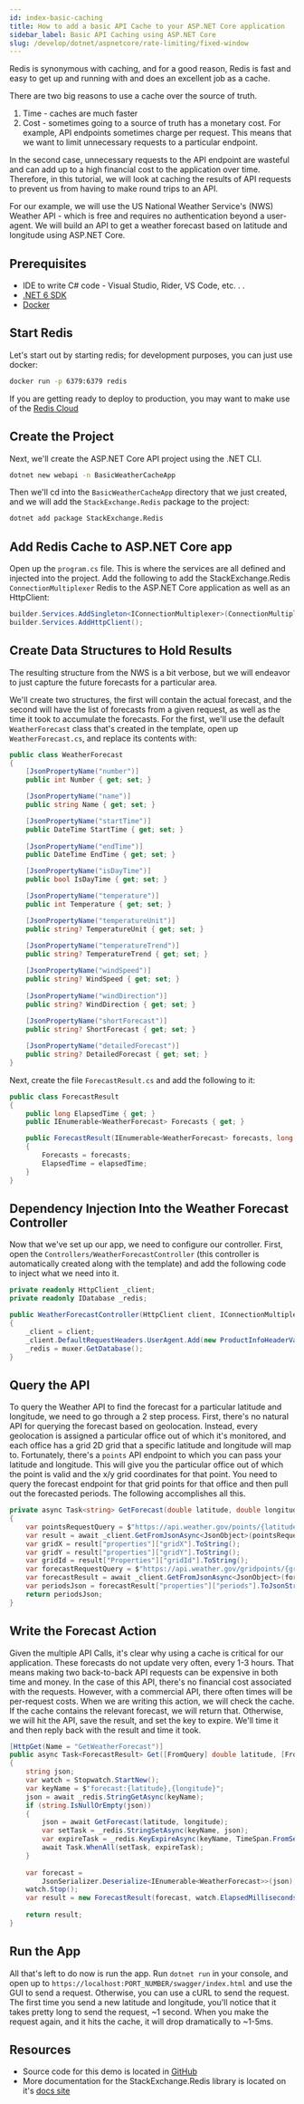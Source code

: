 ```yaml
---
id: index-basic-caching
title: How to add a basic API Cache to your ASP.NET Core application
sidebar_label: Basic API Caching using ASP.NET Core
slug: /develop/dotnet/aspnetcore/rate-limiting/fixed-window
---
```


Redis is synonymous with caching, and for a good reason, Redis is fast and easy to get up and running with and does an excellent job as a cache. 

There are two big reasons to use a cache over the source of truth.

1. Time - caches are much faster
2. Cost - sometimes going to a source of truth has a monetary cost. For example, API endpoints sometimes charge per request. This means that we want to limit unnecessary requests to a particular endpoint.

In the second case, unnecessary requests to the API endpoint are wasteful and can add up to a high financial cost to the application over time. Therefore, in this tutorial, we will look at caching the results of API requests to prevent us from having to make round trips to an API.

For our example, we will use the US National Weather Service's (NWS) Weather API - which is free and requires no authentication beyond a user-agent. We will build an API to get a weather forecast based on latitude and longitude using ASP.NET Core.

## Prerequisites

* IDE to write C# code - Visual Studio, Rider, VS Code, etc. . .
* [.NET 6 SDK](https://dotnet.microsoft.com/en-us/download/dotnet/6.0)
* [Docker](https://www.docker.com/products/docker-desktop)

## Start Redis

Let's start out by starting redis; for development purposes, you can just use docker:

```bash
docker run -p 6379:6379 redis
```

If you are getting ready to deploy to production, you may want to make use of the [Redis Cloud](https://app.redislabs.com/)

## Create the Project

Next, we'll create the ASP.NET Core API project using the .NET CLI.

```bash
dotnet new webapi -n BasicWeatherCacheApp
```

Then we'll cd into the `BasicWeatherCacheApp` directory that we just created, and we will add the `StackExchange.Redis` package to the project:

```bash
dotnet add package StackExchange.Redis
```

## Add Redis Cache to ASP.NET Core app

Open up the `program.cs` file. This is where the services are all defined and injected into the project. Add the following to add the StackExchange.Redis `ConnectionMultiplexer` Redis to the ASP.NET Core application as well as an HttpClient:

```csharp
builder.Services.AddSingleton<IConnectionMultiplexer>(ConnectionMultiplexer.Connect("localhost"));
builder.Services.AddHttpClient();
```

## Create Data Structures to Hold Results

The resulting structure from the NWS is a bit verbose, but we will endeavor to just capture the future forecasts for a particular area.

We'll create two structures, the first will contain the actual forecast, and the second will have the list of forecasts from a given request, as well as the time it took to accumulate the forecasts. For the first, we'll use the default `WeatherForecast` class that's created in the template, open up `WeatherForecast.cs`, and replace its contents with:

```csharp
public class WeatherForecast
{
    [JsonPropertyName("number")]
    public int Number { get; set; }

    [JsonPropertyName("name")]
    public string Name { get; set; }

    [JsonPropertyName("startTime")]
    public DateTime StartTime { get; set; }
    
    [JsonPropertyName("endTime")]
    public DateTime EndTime { get; set; }

    [JsonPropertyName("isDayTime")]
    public bool IsDayTime { get; set; }

    [JsonPropertyName("temperature")]
    public int Temperature { get; set; }

    [JsonPropertyName("temperatureUnit")]
    public string? TemperatureUnit { get; set; }
    
    [JsonPropertyName("temperatureTrend")]
    public string? TemperatureTrend { get; set; }

    [JsonPropertyName("windSpeed")]
    public string? WindSpeed { get; set; }
    
    [JsonPropertyName("windDirection")]
    public string? WindDirection { get; set; }
    
    [JsonPropertyName("shortForecast")]
    public string? ShortForecast { get; set; }

    [JsonPropertyName("detailedForecast")]
    public string? DetailedForecast { get; set; }
}
```

Next, create the file `ForecastResult.cs` and add the following to it:

```csharp
public class ForecastResult
{
    public long ElapsedTime { get; }
    public IEnumerable<WeatherForecast> Forecasts { get; }

    public ForecastResult(IEnumerable<WeatherForecast> forecasts, long elapsedTime)
    {
        Forecasts = forecasts;
        ElapsedTime = elapsedTime;
    }
}
```

## Dependency Injection Into the Weather Forecast Controller

Now that we've set up our app, we need to configure our controller. First, open the `Controllers/WeatherForecastController` (this controller is automatically created along with the template) and add the following code to inject what we need into it.

```csharp
private readonly HttpClient _client;
private readonly IDatabase _redis;

public WeatherForecastController(HttpClient client, IConnectionMultiplexer muxer)
{
    _client = client;
    _client.DefaultRequestHeaders.UserAgent.Add(new ProductInfoHeaderValue("weatherCachingApp","1.0") );
    _redis = muxer.GetDatabase();
}
```

## Query the API

To query the Weather API to find the forecast for a particular latitude and longitude, we need to go through a 2 step process. First, there's no natural API for querying the forecast based on geolocation. Instead, every geolocation is assigned a particular office out of which it's monitored, and each office has a grid 2D grid that a specific latitude and longitude will map to. Fortunately, there's a `points` API endpoint to which you can pass your latitude and longitude. This will give you the particular office out of which the point is valid and the x/y grid coordinates for that point. You need to query the forecast endpoint for that grid points for that office and then pull out the forecasted periods. The following accomplishes all this.

```csharp
private async Task<string> GetForecast(double latitude, double longitude)
{
    var pointsRequestQuery = $"https://api.weather.gov/points/{latitude},{longitude}"; //get the URI
    var result = await _client.GetFromJsonAsync<JsonObject>(pointsRequestQuery);
    var gridX = result["properties"]["gridX"].ToString();
    var gridY = result["properties"]["gridY"].ToString();
    var gridId = result["Properties"]["gridId"].ToString();
    var forecastRequestQuery = $"https://api.weather.gov/gridpoints/{gridId}/{gridX},{gridY}/forecast";
    var forecastResult = await _client.GetFromJsonAsync<JsonObject>(forecastRequestQuery);
    var periodsJson = forecastResult["properties"]["periods"].ToJsonString();
    return periodsJson;
}
```

## Write the Forecast Action

Given the multiple API Calls, it's clear why using a cache is critical for our application. These forecasts do not update very often, every 1-3 hours. That means making two back-to-back API requests can be expensive in both time and money. In the case of this API, there's no financial cost associated with the requests. However, with a commercial API, there often times will be per-request costs. When we are writing this action, we will check the cache. If the cache contains the relevant forecast, we will return that. Otherwise, we will hit the API, save the result, and set the key to expire. We'll time it and then reply back with the result and time it took.

```csharp
[HttpGet(Name = "GetWeatherForecast")]
public async Task<ForecastResult> Get([FromQuery] double latitude, [FromQuery] double longitude)
{
    string json;
    var watch = Stopwatch.StartNew();
    var keyName = $"forecast:{latitude},{longitude}";
    json = await _redis.StringGetAsync(keyName);
    if (string.IsNullOrEmpty(json))
    {
        json = await GetForecast(latitude, longitude);
        var setTask = _redis.StringSetAsync(keyName, json);
        var expireTask = _redis.KeyExpireAsync(keyName, TimeSpan.FromSeconds(3600));
        await Task.WhenAll(setTask, expireTask);
    }
    
    var forecast =
        JsonSerializer.Deserialize<IEnumerable<WeatherForecast>>(json);
    watch.Stop();
    var result = new ForecastResult(forecast, watch.ElapsedMilliseconds);
        
    return result;
}
```

## Run the App

All that's left to do now is run the app. Run `dotnet run` in your console, and open up to `https://localhost:PORT_NUMBER/swagger/index.html` and use the GUI to send a request. Otherwise, you can use a cURL to send the request. The first time you send a new latitude and longitude, you'll notice that it takes pretty long to send the request, ~1 second. When you make the request again, and it hits the cache, it will drop dramatically to ~1-5ms.

## Resources

* Source code for this demo is located in [GitHub](https://github.com/redis-developer/basic-aspnetcore-api-caching)
* More documentation for the StackExchange.Redis library is located on it's [docs site](https://stackexchange.github.io/StackExchange.Redis/)